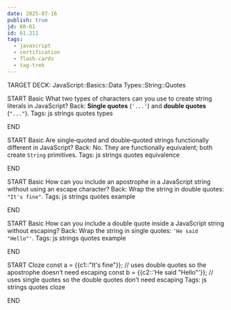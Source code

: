 ```yaml
---
date: 2025-07-16
publish: true
jd: 60-61
id: 61.211
tags:
  - javascript
  - certification
  - flash-cards
  - tag-trek
---
```


TARGET DECK: JavaScript::Basics::Data Types::String::Quotes

START
Basic
What two types of characters can you use to create string literals in JavaScript?
Back: **Single quotes** (`'...'`) and **double quotes** (`"..."`).
Tags: js strings quotes types
<!--ID: 1752714919349-->
END

START
Basic
Are single‑quoted and double‑quoted strings functionally different in JavaScript?
Back: No. They are functionally equivalent; both create `String` primitives.
Tags: js strings quotes equivalence
<!--ID: 1752714919351-->
END

START
Basic
How can you include an apostrophe in a JavaScript string without using an escape character?
Back: Wrap the string in double quotes: <code>"It's fine"</code>.
Tags: js strings quotes example
<!--ID: 1752714919352-->
END

START
Basic
How can you include a double quote inside a JavaScript string without escaping?
Back: Wrap the string in single quotes: <code>'He said "Hello"'</code>.
Tags: js strings quotes example
<!--ID: 1752714919353-->
END

START
Cloze
const a = {{c1::"It's fine"}};   // uses double quotes so the apostrophe doesn’t need escaping
const b = {{c2::'He said "Hello"'}}; // uses single quotes so the double quotes don’t need escaping
Tags: js strings quotes cloze
<!--ID: 1752714919354-->
END